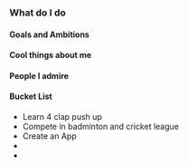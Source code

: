 ### What do I do

#### Goals and Ambitions

#### Cool things about me


#### People I admire


#### Bucket List
- Learn 4 clap push up
- Compete in badminton and cricket league
- Create an App
- 
- 
